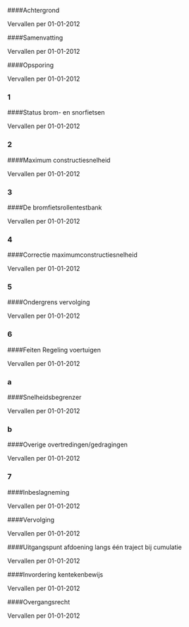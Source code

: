 <meta http-equiv='Content-Type' content='text/html; charset=utf-8' />


####Achtergrond

Vervallen per 01-01-2012 

####Samenvatting

Vervallen per 01-01-2012 

####Opsporing

Vervallen per 01-01-2012 

### 1  

####Status brom- en snorfietsen

Vervallen per 01-01-2012 

### 2  

####Maximum constructiesnelheid

Vervallen per 01-01-2012 

### 3  

####De bromfietsrollentestbank

Vervallen per 01-01-2012 

### 4  

####Correctie maximumconstructiesnelheid

Vervallen per 01-01-2012 

### 5  

####Ondergrens vervolging

Vervallen per 01-01-2012 

### 6  

####Feiten Regeling voertuigen

Vervallen per 01-01-2012 

### a  

####Snelheidsbegrenzer

Vervallen per 01-01-2012 

### b  

####Overige overtredingen/gedragingen

Vervallen per 01-01-2012 

### 7  

####Inbeslagneming

Vervallen per 01-01-2012 

####Vervolging

Vervallen per 01-01-2012 

####Uitgangspunt afdoening langs één traject bij cumulatie

Vervallen per 01-01-2012 

####Invordering kentekenbewijs

Vervallen per 01-01-2012 

####Overgangsrecht

Vervallen per 01-01-2012 

